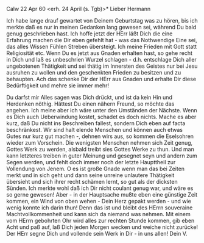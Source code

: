  Calw 22 Apr 60
 <erh. 24 April (s. Tgb)>*
Lieber Hermann

Ich habe lange drauf gewartet von Deinem Geburtstag was zu hören, bis ich merkte daß es nur in meinen Gedanken lang gewesen sei, während Du bald genug geschrieben hast. Ich hoffe jetzt der HErr läßt Dich die eine Erfahrung machen die Dir eben gefehlt hat - was das Nothwendige Eine sei, das alles Wissen Fühlen Streben übersteigt. Ich meine Frieden mit Gott statt Religiosität etc. Wenn Du es jetzt aus Gnaden erhalten hast, so gehe recht in Dich und laß es unbeschrien Wurzel schlagen - d.h. entschlage Dich aller ungebotenen Thätigkeit und sei thätig im Innersten des Geistes nur bei Jesu ausruhen zu wollen und den geschenkten Frieden zu besitzen und zu behaupten. Ach das schenke Dir der HErr aus Gnaden und erhalte Dir diese Bedürftigkeit und mehre sie immer mehr!

Du darfst mir Alles sagen was Dich drückt, und ist da kein Hin und Herdenken nöthig. Hättest Du einen nähern Freund, so möchte das angehen. Ich meine aber ich wäre unter den Umständen der Nächste. Wenn es Dich auch Ueberwindung kostet, schadet es doch nichts. Mache es aber kurz, daß Du nicht ins Beschreiben fallest, sondern Dich eben auf facta beschränkest. Wir sind halt elende Menschen und können auch etwas Gutes nur kurz gut machen -, dehnen wirs aus, so kommen die Eselsohren wieder zum Vorschein. 
Die wenigsten Menschen nehmen sich Zeit genug, Gottes Werk zu werden, alsbald treibt sies Gottes Werke zu thun. Und man kann letzteres treiben in guter Meinung und gesegnet seyn und andern zum Segen werden, und fehlt doch immer noch der letzte Haupttheil zur Vollendung von Jenem. O es ist große Gnade wenn man das bei Zeiten merkt und in sich geht und dann seine unreine unlautere Thätigkeit übersieht und sich ihrer recht schämen lernt, so gut als der dicksten Sünden. Ich merkte wohl daß ich Dir nicht coulant genug war, und wäre es so gerne gewesen! Aber - in der Hauptsache mußte eben eine günstige Zeit kommen, ein Wind von oben wehen - Dein Herz gepakt werden - und wie wenig konnte ich darin thun! Denn das ist und bleibt des HErrn souveraine Machtvollkommenheit und kann sich da niemand was nehmen. Mit einem vom HErrn gebohrten Ohr wird alles zur rechten Stunde kommen, gib eben Acht und paß auf, laß Dich jeden Morgen wecken und weiche nicht zurücke! Der HErr segne Dich und vollende sein Werk in Dir - in uns allen!  Dein V.
